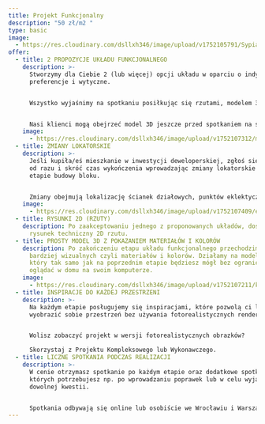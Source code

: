 ```yaml
---
title: Projekt Funkcjonalny
description: "50 zł/m2 "
type: basic
image:
  - https://res.cloudinary.com/dsllxh346/image/upload/v1752105791/Sypialnia_2_utmvuk.jpg
offer:
  - title: 2 PROPOZYCJE UKŁADU FUNKCJONALNEGO
    description: >-
      Stworzymy dla Ciebie 2 (lub więcej) opcji układu w oparciu o indywidualne
      preferencje i wytyczne.


      Wszystko wyjaśnimy na spotkaniu posiłkując się rzutami, modelem 3D i inspiracjami.


      Nasi klienci mogą obejrzeć model 3D jeszcze przed spotkaniem na swoim komputerze w przeglądarce, nie instalując żadnego oprogramowania!
    image:
      - https://res.cloudinary.com/dsllxh346/image/upload/v1752107312/model-3d_1_kap_qjkaps.jpg
  - title: ZMIANY LOKATORSKIE
    description: >-
      Jeśli kupiła/eś mieszkanie w inwestycji deweloperskiej, zgłoś się do nas
      od razu i skróć czas wykończenia wprowadzając zmiany lokatorskie już na
      etapie budowy bloku.


      Zmiany obejmują lokalizację ścianek działowych, punktów eklektycznych i podłączeń wodno-kanalizacyjnych.
    image:
      - https://res.cloudinary.com/dsllxh346/image/upload/v1752107409/elektryka-julka_hdeifr.jpg
  - title: RYSUNKI 2D (RZUTY)
    description: Po zaakceptowaniu jednego z proponowanych układów, dostaniesz
      rysunek techniczny 2D rzutu.
  - title: PROSTY MODEL 3D Z POKAZANIEM MATERIAŁÓW I KOLORÓW
    description: Po zakończeniu etapu układu funkcjonalnego przechodzimy do kwestii
      bardziej wizualnych czyli materiałów i kolorów. Działamy na modelu 3D,
      który tak samo jak na poprzednim etapie będziesz mógł bez ograniczeń
      oglądać w domu na swoim komputerze.
    image:
      - https://res.cloudinary.com/dsllxh346/image/upload/v1752107211/koncepcja-kolor_kap_o3fe6r.jpg
  - title: INSPIRACJE DO KAŻDEJ PRZESTRZENI
    description: >-
      Na każdym etapie posługujemy się inspiracjami, które pozwolą ci lepiej
      wyobrazić sobie przestrzeń bez używania fotorealistycznych renderów.


      Wolisz zobaczyć projekt w wersji fotorealistycznych obrazków?

      Skorzystaj z Projektu Kompleksowego lub Wykonawczego.
  - title: LICZNE SPOTKANIA PODCZAS REALIZACJI
    description: >-
      W cenie otrzymasz spotkanie po każdym etapie oraz dodatkowe spotkania,
      których potrzebujesz np. po wprowadzaniu poprawek lub w celu wyjaśnienia
      dowolnej kwestii.


      Spotkania odbywają się online lub osobiście we Wrocławiu i Warszawie
---
```

